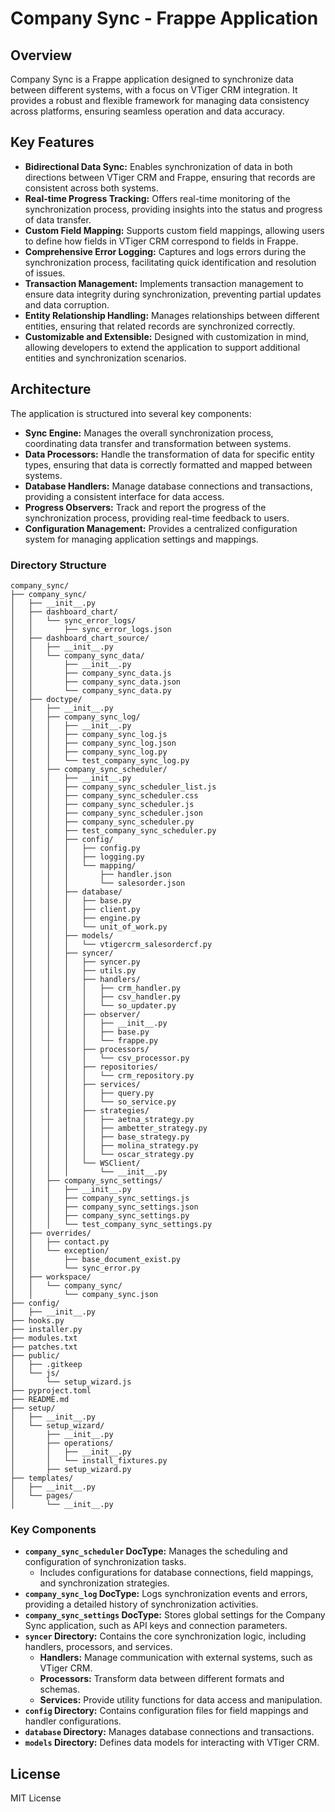 # Company Sync - Frappe Application

## Overview

Company Sync is a Frappe application designed to synchronize data between different systems, with a focus on VTiger CRM integration. It provides a robust and flexible framework for managing data consistency across platforms, ensuring seamless operation and data accuracy.

## Key Features

-   **Bidirectional Data Sync:** Enables synchronization of data in both directions between VTiger CRM and Frappe, ensuring that records are consistent across both systems.
-   **Real-time Progress Tracking:** Offers real-time monitoring of the synchronization process, providing insights into the status and progress of data transfer.
-   **Custom Field Mapping:** Supports custom field mappings, allowing users to define how fields in VTiger CRM correspond to fields in Frappe.
-   **Comprehensive Error Logging:** Captures and logs errors during the synchronization process, facilitating quick identification and resolution of issues.
-   **Transaction Management:** Implements transaction management to ensure data integrity during synchronization, preventing partial updates and data corruption.
-   **Entity Relationship Handling:** Manages relationships between different entities, ensuring that related records are synchronized correctly.
-   **Customizable and Extensible:** Designed with customization in mind, allowing developers to extend the application to support additional entities and synchronization scenarios.

## Architecture

The application is structured into several key components:

-   **Sync Engine:** Manages the overall synchronization process, coordinating data transfer and transformation between systems.
-   **Data Processors:** Handle the transformation of data for specific entity types, ensuring that data is correctly formatted and mapped between systems.
-   **Database Handlers:** Manage database connections and transactions, providing a consistent interface for data access.
-   **Progress Observers:** Track and report the progress of the synchronization process, providing real-time feedback to users.
-   **Configuration Management:** Provides a centralized configuration system for managing application settings and mappings.

### Directory Structure

```
company_sync/
├── company_sync/
│   ├── __init__.py
│   ├── dashboard_chart/
│   │   └── sync_error_logs/
│   │       ├── sync_error_logs.json
│   ├── dashboard_chart_source/
│   │   ├── __init__.py
│   │   └── company_sync_data/
│   │       ├── __init__.py
│   │       ├── company_sync_data.js
│   │       ├── company_sync_data.json
│   │       └── company_sync_data.py
│   ├── doctype/
│   │   ├── __init__.py
│   │   ├── company_sync_log/
│   │   │   ├── __init__.py
│   │   │   ├── company_sync_log.js
│   │   │   ├── company_sync_log.json
│   │   │   ├── company_sync_log.py
│   │   │   └── test_company_sync_log.py
│   │   ├── company_sync_scheduler/
│   │   │   ├── __init__.py
│   │   │   ├── company_sync_scheduler_list.js
│   │   │   ├── company_sync_scheduler.css
│   │   │   ├── company_sync_scheduler.js
│   │   │   ├── company_sync_scheduler.json
│   │   │   ├── company_sync_scheduler.py
│   │   │   ├── test_company_sync_scheduler.py
│   │   │   ├── config/
│   │   │   │   ├── config.py
│   │   │   │   ├── logging.py
│   │   │   │   └── mapping/
│   │   │   │       ├── handler.json
│   │   │   │       └── salesorder.json
│   │   │   ├── database/
│   │   │   │   ├── base.py
│   │   │   │   ├── client.py
│   │   │   │   ├── engine.py
│   │   │   │   └── unit_of_work.py
│   │   │   ├── models/
│   │   │   │   └── vtigercrm_salesordercf.py
│   │   │   ├── syncer/
│   │   │   │   ├── syncer.py
│   │   │   │   ├── utils.py
│   │   │   │   ├── handlers/
│   │   │   │   │   ├── crm_handler.py
│   │   │   │   │   ├── csv_handler.py
│   │   │   │   │   └── so_updater.py
│   │   │   │   ├── observer/
│   │   │   │   │   ├── __init__.py
│   │   │   │   │   ├── base.py
│   │   │   │   │   └── frappe.py
│   │   │   │   ├── processors/
│   │   │   │   │   └── csv_processor.py
│   │   │   │   ├── repositories/
│   │   │   │   │   └── crm_repository.py
│   │   │   │   ├── services/
│   │   │   │   │   ├── query.py
│   │   │   │   │   └── so_service.py
│   │   │   │   ├── strategies/
│   │   │   │   │   ├── aetna_strategy.py
│   │   │   │   │   ├── ambetter_strategy.py
│   │   │   │   │   ├── base_strategy.py
│   │   │   │   │   ├── molina_strategy.py
│   │   │   │   │   └── oscar_strategy.py
│   │   │   │   └── WSClient/
│   │   │   │       └── __init__.py
│   │   ├── company_sync_settings/
│   │   │   ├── __init__.py
│   │   │   ├── company_sync_settings.js
│   │   │   ├── company_sync_settings.json
│   │   │   ├── company_sync_settings.py
│   │   │   └── test_company_sync_settings.py
│   ├── overrides/
│   │   ├── contact.py
│   │   └── exception/
│   │       ├── base_document_exist.py
│   │       └── sync_error.py
│   ├── workspace/
│   │   └── company_sync/
│   │       └── company_sync.json
├── config/
│   ├── __init__.py
├── hooks.py
├── installer.py
├── modules.txt
├── patches.txt
├── public/
│   ├── .gitkeep
│   └── js/
│       └── setup_wizard.js
├── pyproject.toml
├── README.md
├── setup/
│   ├── __init__.py
│   └── setup_wizard/
│       ├── __init__.py
│       ├── operations/
│       │   ├── __init__.py
│       │   └── install_fixtures.py
│       ├── setup_wizard.py
├── templates/
│   ├── __init__.py
│   └── pages/
│       └── __init__.py
```

### Key Components

-   **`company_sync_scheduler` DocType:** Manages the scheduling and configuration of synchronization tasks.
    -   Includes configurations for database connections, field mappings, and synchronization strategies.
-   **`company_sync_log` DocType:** Logs synchronization events and errors, providing a detailed history of synchronization activities.
-   **`company_sync_settings` DocType:** Stores global settings for the Company Sync application, such as API keys and connection parameters.
-   **`syncer` Directory:** Contains the core synchronization logic, including handlers, processors, and services.
    -   **Handlers:** Manage communication with external systems, such as VTiger CRM.
    -   **Processors:** Transform data between different formats and schemas.
    -   **Services:** Provide utility functions for data access and manipulation.
-   **`config` Directory:** Contains configuration files for field mappings and handler configurations.
-   **`database` Directory:** Manages database connections and transactions.
-   **`models` Directory:** Defines data models for interacting with VTiger CRM.

## License

MIT License
